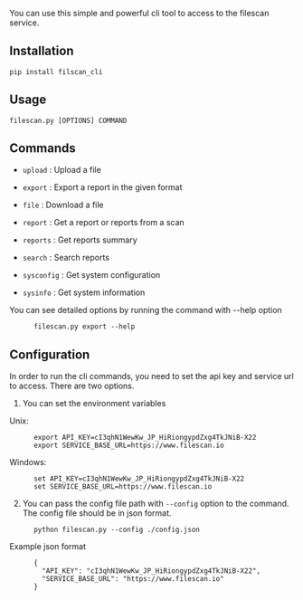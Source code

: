 
You can use this simple and powerful cli tool to access to the filescan service.

## Installation

  `pip install filscan_cli`

## Usage
  
  `filescan.py [OPTIONS] COMMAND`

## Commands

-  `upload`
  : Upload a file

-  `export`
  : Export a report in the given format

-  `file`
  : Download a file

-  `report`
  : Get a report or reports from a scan

-  `reports`
  : Get reports summary

-  `search`
  : Search reports

-  `sysconfig`
  : Get system configuration

-  `sysinfo`
  : Get system information

You can see detailed options by running the command with --help option

```
      filescan.py export --help
```

## Configuration

In order to run the cli commands, you need to set the api key and service url to access. There are two options.

1. You can set the environment variables

Unix:
```
      export API_KEY=cI3qhN1WewKw_JP_HiRiongypdZxg4TkJNiB-X22
      export SERVICE_BASE_URL=https://www.filescan.io
```

Windows:
```
      set API_KEY=cI3qhN1WewKw_JP_HiRiongypdZxg4TkJNiB-X22
      set SERVICE_BASE_URL=https://www.filescan.io
```

2. You can pass the config file path with `--config` option to the command. The config file should be in json format.

```
      python filescan.py --config ./config.json
```

Example json format

```
      {
        "API_KEY": "cI3qhN1WewKw_JP_HiRiongypdZxg4TkJNiB-X22",
        "SERVICE_BASE_URL": "https://www.filescan.io"
      }
```

  
